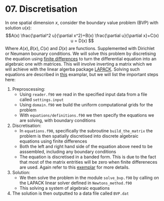 # 07. Discretisation

In one spatial dimension $x$, consider the boundary value problem (BVP) with solution $u(x)$: 
        $$A(x) \frac{\partial^2 u}{\partial x^2}+B(x) \frac{\partial u}{\partial x}+C(x) u  = D(x) $$
    Where $A(x), B(x), C(x)$ and $D(x)$ are functions. Supplemented with Dirichlet or Neumann bounary conditions.
We will solve this problem by discretising the equation using [finite differences](https://en.wikipedia.org/wiki/Finite_difference_method) to turn the differential equation into an algebraic one with matrices.
    This will involve inverting a matrix which we will achieve with the linear algerba package [LAPACK](https://www.netlib.org/lapack/).
    Solving such equations are described in [this](https://github.com/ImperialCollegeLondon/ReCoDE_Diffusion_Code/blob/main/docs/1-numerics.md) examplar, but we will list the important steps here:
  
  1. Preproscessing:
     - Using `reader.f90` we read in the specified input data from a file called `settings.input`
     - Using `domain.f90` we build the uniform computational grids for the problem
     - With `equations/definitions.f90` we then specify the equations we are solving, with boundary conditions
  2. Discretisation:
     - In `equations.f90`, specifically the subroutine `build_the_matrix` the problem is then spatially discretised into discrete algebraic equations using finite differences
     - Both the left and right hand side of the equation above need to be asssembled, including any boundary conditions
     - The equation is discretised in a banded form. This is due to the fact that most of the matrix entrities will be zero when finite differeneces are used. Again refer to this [exemplar](https://github.com/ImperialCollegeLondon/ReCoDE_Diffusion_Code/blob/main/docs/6-sparse-storage.md) for more details.
  3. Solution:
     - We then solve the problem in the module `solve_bvp.f90` by calling on the LAPACK linear solver defined in `Newtons_method.f90`
     - This solving a system of algebraic equations
  4. The solution is then outputted to a data file called `BVP.dat`     
